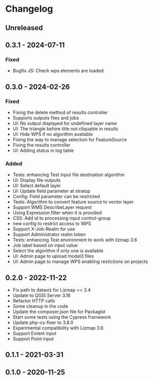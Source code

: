 # Changelog

<!--
All notable changes to this project will be documented in this file.
The format is based on [Keep a Changelog](https://keepachangelog.com/),
and this project adheres to [Semantic Versioning](https://semver.org/).
-->

## Unreleased

## 0.3.1 - 2024-07-11

### Fixed

* Bugfix JS: Check wps elements are loaded

## 0.3.0 - 2024-02-26

### Fixed

* Fixing the delete method of results controller
* Supports outputs files and jobs
* UI: No output displayed for undefined layer name
* UI: The triangle before title not cliquable in results
* UI: Hide WPS if no algorithm available
* Fixing the way to manage selection for FeatureSource
* Fixing the results controller
* UI: Adding status in log table

### Added

* Tests: enhancing Test input file destination algorithm
* UI: Display file outputs
* UI: Select default layer
* UI: Update field parameter at stratup
* Config: Field parameter can be restricted
* Tests: Algorithm to convert feature source to vector layer
* Support WMS DescribeLayer request
* Using Expression filter when it is provided
* CSS: Add id to processing input control-group
* new config to restrict access to WPS
* Support X-Job-Realm for use
* Support Administrator realm token
* Tests: enhancing Test environment to work with lizmap 3.6
* Job label based on input value
* Select the algorithm if only one is available
* UI: Admin page to upload model3 files
* UI: Admin page to manage WPS enabling restictions on projects

## 0.2.0 - 2022-11-22

* Fix path to dataviz for Lizmap >= 3.4
* Update to QGIS Server 3.16
* Refactor HTTP calls
* Some cleanup in the code
* Update the composer.json file for Packagist
* Start some tests using the Cypress framework
* Update php-cs-fixer to 3.8.0
* Experimental compatibility with Lizmap 3.6
* Support Extent input
* Support Point input

## 0.1.1 - 2021-03-31

## 0.1.0 - 2020-11-25
